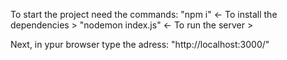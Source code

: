 To start the project need the commands: "npm i" <- To install the dependencies > "nodemon index.js" <- To run the server >

Next, in ypur browser type the adress: "http://localhost:3000/"
